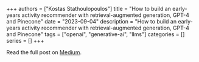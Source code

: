 +++
authors = ["Kostas Stathoulopoulos"]
title = "How to build an early-years activity recommender with retrieval-augmented generation, GPT-4 and Pinecone"
date = "2023-09-04"
description = "How to build an early-years activity recommender with retrieval-augmented generation, GPT-4 and Pinecone"
tags = ["openai", "generative-ai", "llms"]
categories = []
series = []
+++

Read the full post on [Medium](https://medium.com/discovery-at-nesta/how-to-build-an-early-years-activity-recommender-with-retrieval-augmented-generation-gpt-4-and-7353524717ff).

